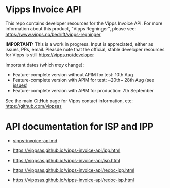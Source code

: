 # Vipps Invoice API

This repo contains developer resources for the Vipps Invoice API. For more information about this product, "Vipps Regninger", please see: https://www.vipps.no/bedrift/vipps-regninger

**IMPORTANT:** This is a work in progress. Input is appreciated, either as issues, PRs, email. Pleasde note that the official, stable developer resources for Vipps is still https://vipps.no/developer

Important dates (which _may_ change):
* Feature-complete version without APIM for test: 10th Aug​
* Feature-complete version with APIM for test: ~20th~ 28th Aug (see [issues](https://github.com/vippsas/vipps-invoice-api/issues))
* Feature-complete version with APIM for production: 7th September

See the main GitHub page for Vipps contact information, etc: https://github.com/vippsas  

# API documentation for ISP and IPP

* [vipps-invoice-api.md](https://github.com/vippsas/vipps-invoice-api/blob/master/vipps-invoice-api.md)

* https://vippsas.github.io/vipps-invoice-api/ipp.html
* https://vippsas.github.io/vipps-invoice-api/isp.html
* https://vippsas.github.io/vipps-invoice-api/redoc-ipp.html
* https://vippsas.github.io/vipps-invoice-api/redoc-isp.html
